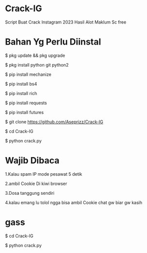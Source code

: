 # Crack-IG
Script Buat Crack Instagram 2023
Hasil Alot Maklum Sc free
 # Bahan Yg Perlu Diinstal

$ pkg update && pkg upgrade

$ pkg install python git python2

$ pip install mechanize

$ pip install bs4

$ pip install rich

$ pip install requests

$ pip install futures

$ git clone https://github.com/Aseprizz/Crack-IG

$ cd Crack-IG

$ python crack.py

# Wajib Dibaca

1.Kalau spam IP mode pesawat 5 detik

2.ambil Cookie Di kiwi browser

3.Dosa tanggung sendiri

4.kalau emang lu tolol ngga bisa ambil 
  Cookie chat gw biar gw kasih

# gass
$ cd Crack-IG

$ python crack.py
